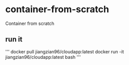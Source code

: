# container-from-scratch
Container from scratch

## run it
'''
docker pull jiangzian96/cloudapp:latest
docker run -it jiangzian96/cloudapp:latest bash
'''
